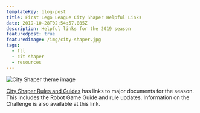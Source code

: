```yaml
---
templateKey: blog-post
title: First Lego League City Shaper Helpful Links
date: 2019-10-28T02:54:57.085Z
description: Helpful links for the 2019 season
featuredpost: true
featuredimage: /img/city-shaper.jpg
tags:
  - fll
  - cit shaper
  - resources
---
```

![City Shaper theme image](/img/city-shaper.jpg "City Shaper Social Image from FLL resources page")

[City Shaper Rules and Guides](https://www.firstinspires.org/resource-library/fll/challenge-and-resources) has links to major documents for the season.  This includes the Robot Game Guide and rule updates.  Information on the Challenge is also available at this link.
